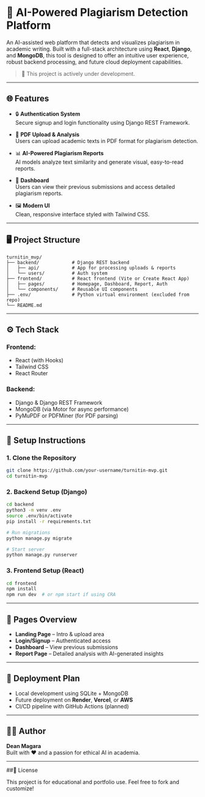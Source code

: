 
# 🧠 AI-Powered Plagiarism Detection Platform

An AI-assisted web platform that detects and visualizes plagiarism in academic writing. Built with a full-stack architecture using **React**, **Django**, and **MongoDB**, this tool is designed to offer an intuitive user experience, robust backend processing, and future cloud deployment capabilities.

> 🚧 This project is actively under development.

---

## 🌐 Features

- 🔒 **Authentication System**  
  Secure signup and login functionality using Django REST Framework.

- 📄 **PDF Upload & Analysis**  
  Users can upload academic texts in PDF format for plagiarism detection.

- 📊 **AI-Powered Plagiarism Reports**  
  AI models analyze text similarity and generate visual, easy-to-read reports.

- 🧾 **Dashboard**  
  Users can view their previous submissions and access detailed plagiarism reports.

- 🖼️ **Modern UI**  
  Clean, responsive interface styled with Tailwind CSS.

---

## 🖥️ Project Structure

```
turnitin_mvp/
├── backend/            # Django REST backend
│   ├── api/            # App for processing uploads & reports
│   └── users/          # Auth system
├── frontend/           # React frontend (Vite or Create React App)
│   ├── pages/          # Homepage, Dashboard, Report, Auth
│   └── components/     # Reusable UI components
├── .env/               # Python virtual environment (excluded from repo)
└── README.md
```

---

## ⚙️ Tech Stack

### Frontend:
- React (with Hooks)
- Tailwind CSS
- React Router

### Backend:
- Django & Django REST Framework
- MongoDB (via Motor for async performance)
- PyMuPDF or PDFMiner (for PDF parsing)

---

## 🧪 Setup Instructions

### 1. Clone the Repository
```bash
git clone https://github.com/your-username/turnitin-mvp.git
cd turnitin-mvp
```

### 2. Backend Setup (Django)
```bash
cd backend
python3 -m venv .env
source .env/bin/activate
pip install -r requirements.txt

# Run migrations
python manage.py migrate

# Start server
python manage.py runserver
```

### 3. Frontend Setup (React)
```bash
cd frontend
npm install
npm run dev  # or npm start if using CRA
```

---

## 📁 Pages Overview

- **Landing Page** – Intro & upload area
- **Login/Signup** – Authenticated access
- **Dashboard** – View previous submissions
- **Report Page** – Detailed analysis with AI-generated insights

---

## 🚀 Deployment Plan

- Local development using SQLite + MongoDB
- Future deployment on **Render**, **Vercel**, or **AWS**
- CI/CD pipeline with GitHub Actions (planned)

---

## 🧑‍💻 Author

**Dean Magara**  
Built with ❤️ and a passion for ethical AI in academia.

---

##📜 License

This project is for educational and portfolio use. Feel free to fork and customize!
